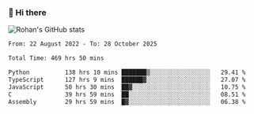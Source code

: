 ### 👋 Hi there 

<!--
**rohznmdev/rohznmdev** is a ✨ _special_ ✨ repository because its `README.md` (this file) appears on your GitHub profile.

Here are some ideas to get you started:

- 🔭 I’m currently working on ...
- 🌱 I’m currently learning Ruby and Ruby on Rails
- 👯 I’m looking to collaborate on ...
- 🤔 I’m looking for help with ...
- 💬 Ask me about ...
- 📫 How to reach me: ...
- 😄 Pronouns: ...
- ⚡ Fun fact: ...
-->
![Rohan's GitHub stats](https://github-readme-stats.vercel.app/api?username=rohznmdev&theme=dark&show_icons=true)

<!--START_SECTION:waka-->

```txt
From: 22 August 2022 - To: 28 October 2025

Total Time: 469 hrs 50 mins

Python          138 hrs 10 mins ███████▒░░░░░░░░░░░░░░░░░   29.41 %
TypeScript      127 hrs 9 mins  ██████▓░░░░░░░░░░░░░░░░░░   27.07 %
JavaScript      50 hrs 30 mins  ██▓░░░░░░░░░░░░░░░░░░░░░░   10.75 %
C               39 hrs 59 mins  ██░░░░░░░░░░░░░░░░░░░░░░░   08.51 %
Assembly        29 hrs 59 mins  █▓░░░░░░░░░░░░░░░░░░░░░░░   06.38 %
```

<!--END_SECTION:waka-->
